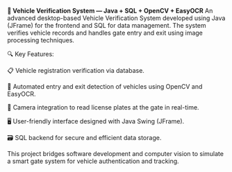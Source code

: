 **🚗 Vehicle Verification System — Java + SQL + OpenCV + EasyOCR**
An advanced desktop-based Vehicle Verification System developed using Java (JFrame) for the frontend and SQL for data management. The system verifies vehicle records and handles gate entry and exit using image processing techniques.

🔍 Key Features:

📋 Vehicle registration verification via database.

🚪 Automated entry and exit detection of vehicles using OpenCV and EasyOCR.

🎥 Camera integration to read license plates at the gate in real-time.

🖥️ User-friendly interface designed with Java Swing (JFrame).

🗃️ SQL backend for secure and efficient data storage.

This project bridges software development and computer vision to simulate a smart gate system for vehicle authentication and tracking.
